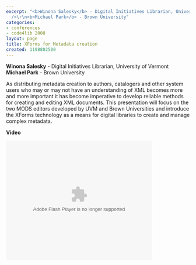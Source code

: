 ```yaml
---
excerpt: "<b>Winona Salesky</b> - Digital Initiatives Librarian, University of Vermont<br
  />\r\n<b>Michael Park</b> - Brown University"
categories:
- conferences
- code4lib 2008
layout: page
title: XForms for Metadata creation
created: 1198802500
---
```

<b>Winona Salesky</b> - Digital Initiatives Librarian, University of Vermont<br />
<b>Michael Park</b> - Brown University<br />

As distributing metadata creation to authors, catalogers and other system users who may or may not have an understanding of XML becomes more and more important it has become imperative to develop reliable methods for creating and editing XML documents. This presentation will focus on the two MODS editors developed by UVM and Brown Universities and introduce the XForms technology as a means for digital libraries to create and manage complex metadata.

<b>Video</b>

<embed style="width:400px; height:326px;" id="VideoPlayback" type="application/x-shockwave-flash" src="http://video.google.com/googleplayer.swf?docId=-8040868831532231240&hl=en" flashvars=""> </embed>
